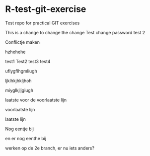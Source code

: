 # R-test-git-exercise
Test repo for practical GIT exercises

This is a change to change the change
Test change password
test 2


Conflictje maken 

hzhehehe


test1
Test2
test3
test4

uflygflhgmliugh

ljklhkjhkljhoh

miyglkjljgiugh

laatste voor de voorlaatste lijn

voorlaatste lijn

laatste lijn

Nog eentje bij

en er nog eenthe bij

werken op de 2e branch, er nu iets anders?



